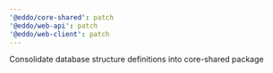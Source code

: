```yaml
---
'@eddo/core-shared': patch
'@eddo/web-api': patch
'@eddo/web-client': patch
---
```


Consolidate database structure definitions into core-shared package
